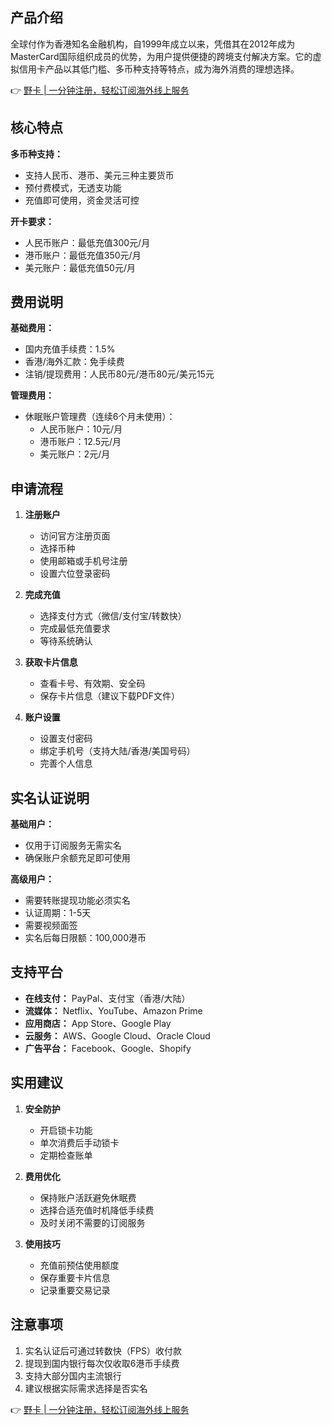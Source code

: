 ## 产品介绍

全球付作为香港知名金融机构，自1999年成立以来，凭借其在2012年成为MasterCard国际组织成员的优势，为用户提供便捷的跨境支付解决方案。它的虚拟信用卡产品以其低门槛、多币种支持等特点，成为海外消费的理想选择。

👉 [野卡 | 一分钟注册，轻松订阅海外线上服务](https://bit.ly/bewildcard)

## 核心特点

**多币种支持：**
- 支持人民币、港币、美元三种主要货币
- 预付费模式，无透支功能
- 充值即可使用，资金灵活可控

**开卡要求：**
- 人民币账户：最低充值300元/月
- 港币账户：最低充值350元/月
- 美元账户：最低充值50元/月

## 费用说明

**基础费用：**
- 国内充值手续费：1.5%
- 香港/海外汇款：免手续费
- 注销/提现费用：人民币80元/港币80元/美元15元

**管理费用：**
- 休眠账户管理费（连续6个月未使用）：
  - 人民币账户：10元/月
  - 港币账户：12.5元/月
  - 美元账户：2元/月

## 申请流程

1. **注册账户**
   - 访问官方注册页面
   - 选择币种
   - 使用邮箱或手机号注册
   - 设置六位登录密码

2. **完成充值**
   - 选择支付方式（微信/支付宝/转数快）
   - 完成最低充值要求
   - 等待系统确认

3. **获取卡片信息**
   - 查看卡号、有效期、安全码
   - 保存卡片信息（建议下载PDF文件）

4. **账户设置**
   - 设置支付密码
   - 绑定手机号（支持大陆/香港/美国号码）
   - 完善个人信息

## 实名认证说明

**基础用户：**
- 仅用于订阅服务无需实名
- 确保账户余额充足即可使用

**高级用户：**
- 需要转账提现功能必须实名
- 认证周期：1-5天
- 需要视频面签
- 实名后每日限额：100,000港币

## 支持平台

- **在线支付：** PayPal、支付宝（香港/大陆）
- **流媒体：** Netflix、YouTube、Amazon Prime
- **应用商店：** App Store、Google Play
- **云服务：** AWS、Google Cloud、Oracle Cloud
- **广告平台：** Facebook、Google、Shopify

## 实用建议

1. **安全防护**
   - 开启锁卡功能
   - 单次消费后手动锁卡
   - 定期检查账单

2. **费用优化**
   - 保持账户活跃避免休眠费
   - 选择合适充值时机降低手续费
   - 及时关闭不需要的订阅服务

3. **使用技巧**
   - 充值前预估使用额度
   - 保存重要卡片信息
   - 记录重要交易记录

## 注意事项

1. 实名认证后可通过转数快（FPS）收付款
2. 提现到国内银行每次仅收取6港币手续费
3. 支持大部分国内主流银行
4. 建议根据实际需求选择是否实名

👉 [野卡 | 一分钟注册，轻松订阅海外线上服务](https://bit.ly/bewildcard)